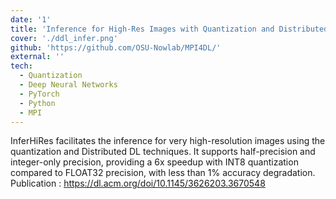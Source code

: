 ```yaml
---
date: '1'
title: 'Inference for High-Res Images with Quantization and Distributed DL'
cover: './ddl_infer.png'
github: 'https://github.com/OSU-Nowlab/MPI4DL/'
external: ''
tech:
  - Quantization
  - Deep Neural Networks
  - PyTorch
  - Python
  - MPI
---
```


InferHiRes facilitates the inference for very high-resolution images using the quantization and Distributed DL techniques. It supports half-precision and integer-only precision, providing a 6x speedup with INT8 quantization compared to FLOAT32 precision, with less than 1% accuracy degradation.<br>
Publication : https://dl.acm.org/doi/10.1145/3626203.3670548